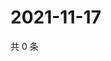 # 2021-11-17

共 0 条

<!-- BEGIN WEIBO -->
<!-- 最后更新时间 Wed Nov 17 2021 10:26:06 GMT+0800 (China Standard Time) -->

<!-- END WEIBO -->
